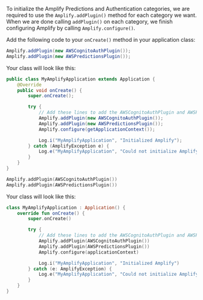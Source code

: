 To initialize the Amplify Predictions and Authentication categories, we are required to use the `Amplify.addPlugin()` method for each category we want. When we are done calling `addPlugin()` on each category, we finish configuring Amplify by calling `Amplify.configure()`.

Add the following code to your `onCreate()` method in your application class:

<amplify-block-switcher>
<amplify-block name="Java">

```java
Amplify.addPlugin(new AWSCognitoAuthPlugin());
Amplify.addPlugin(new AWSPredictionsPlugin());
```

Your class will look like this:

```java
public class MyAmplifyApplication extends Application {
    @Override
    public void onCreate() {
        super.onCreate();

        try {
            // Add these lines to add the AWSCognitoAuthPlugin and AWSPredictionsPlugin plugins
            Amplify.addPlugin(new AWSCognitoAuthPlugin());
            Amplify.addPlugin(new AWSPredictionsPlugin());
            Amplify.configure(getApplicationContext());

            Log.i("MyAmplifyApplication", "Initialized Amplify");
        } catch (AmplifyException e) {
            Log.e("MyAmplifyApplication", "Could not initialize Amplify", e);
        }
    }
}
```

</amplify-block>
<amplify-block name="Kotlin">

```kotlin
Amplify.addPlugin(AWSCognitoAuthPlugin())
Amplify.addPlugin(AWSPredictionsPlugin())
```

Your class will look like this:

```kotlin
class MyAmplifyApplication : Application() {
    override fun onCreate() {
        super.onCreate()

        try {
            // Add these lines to add the AWSCognitoAuthPlugin and AWSPredictionsPlugin plugins
            Amplify.addPlugin(AWSCognitoAuthPlugin())
            Amplify.addPlugin(AWSPredictionsPlugin())
            Amplify.configure(applicationContext)

            Log.i("MyAmplifyApplication", "Initialized Amplify")
        } catch (e: AmplifyException) {
            Log.e("MyAmplifyApplication", "Could not initialize Amplify", e)
        }
    }
}
```

</amplify-block>
</amplify-block-switcher>